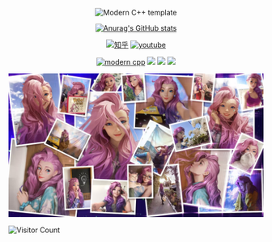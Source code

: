 <div id="title" align=center>

![Modern C++ template][github-sub-title:img]

[![Anurag's GitHub stats](https://github-readme-stats.vercel.app/api?username=Jay-Chou118&show_icons=true&theme=tokyonight)](https://b23.tv/iEJTnPp)

[![知乎](https://img.shields.io/badge/%E7%9F%A5%E4%B9%8E-mq%E7%99%BD-yello)](https://www.zhihu.com/people/o4ze4r)
[![youtube](https://img.shields.io/badge/video-YouTube-red)](https://www.youtube.com/channel/UCey35Do4RGewqr-6EiaCJrg)

[![modern cpp](https://img.shields.io/badge/code-Modern%20C++-blue)](https://learn.microsoft.com/zh-cn/cpp/cpp/welcome-back-to-cpp-modern-cpp) 
![](https://img.shields.io/badge/讨厌-学习-yellow) 
![](https://img.shields.io/badge/性格-内向-red) 
![](https://img.shields.io/badge/爱好-很多，很多，和学习无关的都喜欢-red)

</div>

![头像](image/背景.jpg)

![Visitor Count](https://profile-counter.glitch.me/Jay-Chou118/count.svg)

[github-sub-title:img]: https://readme-typing-svg.herokuapp.com?font=Segoe+Script&center=true&lines=Leo.
